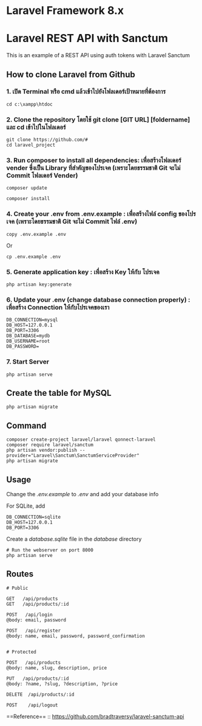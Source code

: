 # Laravel Framework 8.x
# Laravel REST API with Sanctum

This is an example of a REST API using auth tokens with Laravel Sanctum

## How to clone Laravel from Github
### 1. เปิด Terminal หรือ cmd แล้วเข้าไปยังโฟลเดอร์เป้าหมายที่ต้องการ
```
cd c:\xampp\htdoc
```
### 2. Clone the repository โดยใช้ git clone [GIT URL] [foldername] และ cd เข้าไปในโฟลเดอร์
```
git clone https://github.com/#
cd laravel_project
```
### 3. Run composer to install all dependencies: เพื่อสร้างโฟลเดอร์ vender ซึ่งเป็น Library ที่สำคัญของโปรเจค (เพราะโดยธรรมชาติ Git จะไม่ Commit โฟลเดอร์ Vender)
```
composer update
```
```
composer install
```
### 4.  Create your .env from .env.example : เพื่อสร้างไฟล์ config ของโปรเจค (เพราะโดยธรรมชาติ Git จะไม่ Commit ไฟล์ .env)
```
copy .env.example .env
```
Or
```
cp .env.example .env
```
### 5. Generate application key : เพื่อสร้าง Key ให้กับ โปรเจค
```
php artisan key:generate
```
### 6.  Update your .env (change database connection properly) : เพื่อสร้าง Connection ให้กับโปรเจคของเรา
```
DB_CONNECTION=mysql          
DB_HOST=127.0.0.1            
DB_PORT=3306                 
DB_DATABASE=mydb       
DB_USERNAME=root             
DB_PASSWORD=
```
### 7. Start Server
```
php artisan serve
```

## Create the table for MySQL
```
php artisan migrate
```
## Command
```
composer create-project laravel/laravel qonnect-laravel
composer require laravel/sanctum
php artisan vendor:publish --provider="Laravel\Sanctum\SanctumServiceProvider"
php artisan migrate
```

## Usage

Change the *.env.example* to *.env* and add your database info

For SQLite, add
```
DB_CONNECTION=sqlite
DB_HOST=127.0.0.1
DB_PORT=3306
```

Create a _database.sqlite_ file in the _database_ directory

```
# Run the webserver on port 8000
php artisan serve
```

## Routes

```
# Public

GET   /api/products
GET   /api/products/:id

POST   /api/login
@body: email, password

POST   /api/register
@body: name, email, password, password_confirmation


# Protected

POST   /api/products
@body: name, slug, description, price

PUT   /api/products/:id
@body: ?name, ?slug, ?description, ?price

DELETE  /api/products/:id

POST    /api/logout
```

==Reference== :: https://github.com/bradtraversy/laravel-sanctum-api
